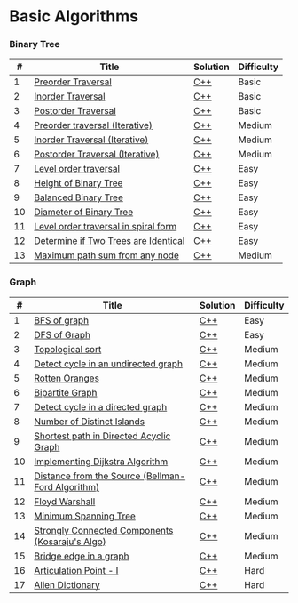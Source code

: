 # Basic Algorithms

### Binary Tree

| # | Title | Solution | Difficulty |
|---| ----- | -------- | ---------- |
|1|[Preorder Traversal](https://practice.geeksforgeeks.org/problems/preorder-traversal/1?utm_source=geeksforgeeks&utm_medium=ml_article_practice_tab&utm_campaign=article_practice_tab) | [C++](./Codes/BinaryTree/PreorderTraversal.cpp)|Basic|
|2|[Inorder Traversal](https://practice.geeksforgeeks.org/problems/inorder-traversal/0) | [C++](./Codes/BinaryTree/inOrder.cpp)|Basic|
|3|[Postorder Traversal](https://practice.geeksforgeeks.org/problems/postorder-traversal/1) | [C++](./Codes/BinaryTree/postOrder.cpp)|Basic|
|4|[Preorder traversal (Iterative)](https://practice.geeksforgeeks.org/problems/preorder-traversal-iterative/1) | [C++](./Codes/BinaryTree/preOrder1.cpp)|Medium|
|5|[Inorder Traversal (Iterative)](https://practice.geeksforgeeks.org/problems/inorder-traversal-iterative/0) | [C++](./Codes/BinaryTree/inOrder1.cpp)|Medium|
|6|[Postorder Traversal (Iterative)](https://practice.geeksforgeeks.org/problems/postorder-traversal-iterative/1) | [C++](./Codes/BinaryTree/postOrder1.cpp)|Medium|
|7|[Level order traversal](https://practice.geeksforgeeks.org/problems/level-order-traversal/1) | [C++](./Codes/BinaryTree/levelOrder1.cpp)|Easy|
|8|[Height of Binary Tree]([https://practice.geeksforgeeks.org/problems/level-order-traversal/1](https://practice.geeksforgeeks.org/problems/height-of-binary-tree/1?utm_source=geeksforgeeks&utm_medium=article_practice_tab&utm_campaign=article_practice_tab)) | [C++](./Codes/BinaryTree/heightBt.cpp)|Easy|
|9|[Balanced Binary Tree](https://leetcode.com/problems/balanced-binary-tree/description/) | [C++](./Codes/BinaryTree/isBalanced.cpp)|Easy|
|10|[Diameter of Binary Tree](https://leetcode.com/problems/diameter-of-binary-tree/description/) | [C++](./Codes/BinaryTree/diameterOfBinaryTree.cpp)|Easy|
|11|[Level order traversal in spiral form](https://practice.geeksforgeeks.org/problems/level-order-traversal-in-spiral-form/1?utm_source=geeksforgeeks&utm_medium=article_practice_tab&utm_campaign=article_practice_tab) | [C++](./Codes/BinaryTree/findSpiral.cpp)|Easy|
|12|[Determine if Two Trees are Identical](https://practice.geeksforgeeks.org/problems/determine-if-two-trees-are-identical/1?utm_source=geeksforgeeks&utm_medium=article_practice_tab&utm_campaign=article_practice_tab) | [C++](./Codes/BinaryTree/isIdentical.cpp)|Easy|
|13|[Maximum path sum from any node](https://practice.geeksforgeeks.org/problems/maximum-path-sum-from-any-node/1?utm_source=geeksforgeeks&utm_medium=article_practice_tab&utm_campaign=article_practice_tab) | [C++](./Codes/BinaryTree/findMaxSum.cpp)|Medium|






### Graph

| # | Title | Solution | Difficulty |
|---| ----- | -------- | ---------- |
|1|[BFS of graph](https://practice.geeksforgeeks.org/problems/bfs-traversal-of-graph/1) | [C++](./Codes/Graph/bfs.cpp)|Easy|
|2|[DFS of Graph](https://practice.geeksforgeeks.org/problems/depth-first-traversal-for-a-graph/1) | [C++](./Codes/Graph/dfs.cpp)|Easy|
|3|[Topological sort](https://practice.geeksforgeeks.org/problems/topological-sort/1) | [C++](./Codes/Graph/TopologicalSort.cpp)|Medium|
|4|[Detect cycle in an undirected graph](https://practice.geeksforgeeks.org/problems/detect-cycle-in-an-undirected-graph/1) | [C++](./Codes/Graph/detect-cycle-in-an-undirected-graph.cpp)|Medium|
|5|[Rotten Oranges](https://practice.geeksforgeeks.org/problems/rotten-oranges2536/1) | [C++](./Codes/Graph/Rotten_Oranges.cpp)|Medium|
|6|[Bipartite Graph](https://practice.geeksforgeeks.org/problems/bipartite-graph/1) | [C++](./Codes/Graph/Bipartite_Graph.cpp)|Medium|
|7|[Detect cycle in a directed graph](https://practice.geeksforgeeks.org/problems/detect-cycle-in-a-directed-graph/0) | [C++](./Codes/Graph/Detect_cycle_in_directed_graph.cpp)|Medium|
|8|[Number of Distinct Islands](https://practice.geeksforgeeks.org/problems/number-of-distinct-islands/1) | [C++](./Codes/Graph/NumberOfDistinctIslands.cpp)|Medium|
|9|[Shortest path in Directed Acyclic Graph](https://practice.geeksforgeeks.org/problems/shortest-path-in-undirected-graph/1) | [C++](./Codes/Graph/ShortestpathinDirectedAcyclicGraph.cpp)|Medium|
|10|[Implementing Dijkstra Algorithm](https://practice.geeksforgeeks.org/problems/implementing-dijkstra-set-1-adjacency-matrix/1) | [C++](./Codes/Graph/DijkstraAlgorithm.cpp)|Medium|
|11|[Distance from the Source (Bellman-Ford Algorithm)](https://practice.geeksforgeeks.org/problems/distance-from-the-source-bellman-ford-algorithm/1) | [C++](./Codes/Graph/Bellman-FordAlgorithm.cpp)|Medium|
|12|[Floyd Warshall](https://practice.geeksforgeeks.org/problems/implementing-floyd-warshall2042/1) | [C++](./Codes/Graph/FloydWarshall.cpp)|Medium|
|13|[Minimum Spanning Tree](https://practice.geeksforgeeks.org/problems/minimum-spanning-tree/1) | [C++](./Codes/Graph/MinimumSpanningTree.cpp)|Medium|
|14|[Strongly Connected Components (Kosaraju's Algo)](https://practice.geeksforgeeks.org/problems/strongly-connected-components-kosarajus-algo/1) | [C++](./Codes/Graph/kosaraju.cpp)|Medium|
|15|[Bridge edge in a graph](https://practice.geeksforgeeks.org/problems/bridge-edge-in-graph/1) | [C++](./Codes/Graph/isBridge.cpp)|Medium|
|16|[Articulation Point - I](https://practice.geeksforgeeks.org/problems/articulation-point-1/1) | [C++](./Codes/Graph/articulationPoints.cpp)|Hard|
|17|[Alien Dictionary](https://practice.geeksforgeeks.org/problems/alien-dictionary/1) | [C++](./Codes/Graph/AlienDict.cpp)|Hard|
